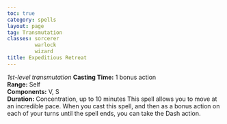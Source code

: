 ```yaml
---
toc: true
category: spells
layout: page
tag: Transmutation
classes: sorcerer
         warlock
         wizard
title: Expeditious Retreat 
---
```

_1st-level transmutation_ 
**Casting Time:** 1 bonus action    
**Range:** Self    
**Components:** V, S    
**Duration:** Concentration, up to 10 minutes 
This spell allows you to move at an incredible pace. When you cast this spell, and then as a bonus action on each of your turns until the spell ends, you can take the Dash action. 
